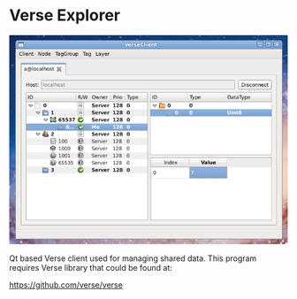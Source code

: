 Verse Explorer
==============

![Verse Explorer screenshot](/images/screenshot.png "Verse Explorer screenshot")

Qt based Verse client used for managing shared data. This program
requires Verse library that could be found at:

https://github.com/verse/verse

